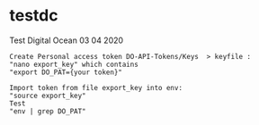 # testdc
Test Digital Ocean 03 04 2020
```
Create Personal access token DO-API-Tokens/Keys  > keyfile :
"nano export_key" which contains
"export DO_PAT={your token}"
```
```
Import token from file export_key into env:
"source export_key"
Test
"env | grep DO_PAT"
```

